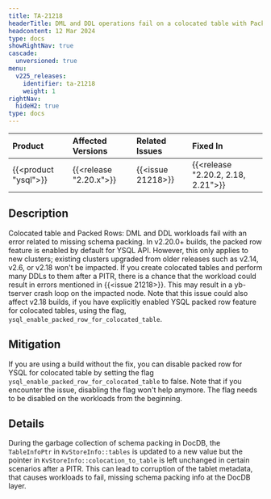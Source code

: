 ```yaml
---
title: TA-21218
headerTitle: DML and DDL operations fail on a colocated table with Packed Rows
headcontent: 12 Mar 2024
type: docs
showRightNav: true
cascade:
  unversioned: true
menu:
  v225_releases:
    identifier: ta-21218
    weight: 1
rightNav:
  hideH2: true
type: docs
---
```


|          Product           |  Affected Versions  |  Related Issues   | Fixed In |
| :------------------------- | :------------------ | :---------------- | :------- |
| {{<product "ysql">}}       | {{<release "2.20.x">}} | {{<issue 21218>}} | {{<release "2.20.2, 2.18, 2.21">}}  |

## Description

Colocated table and Packed Rows: DML and DDL workloads fail with an error related to missing schema packing. In v2.20.0+ builds, the packed row feature is enabled by default for YSQL API. However, this only applies to new clusters; existing clusters upgraded from older releases such as v2.14, v2.6, or v2.18 won't be impacted. If you create colocated tables and perform many DDLs to them after a PITR, there is a chance that the workload could result in errors mentioned in {{<issue 21218>}}. This may result in a yb-tserver crash loop on the impacted node.
Note that this issue could also affect v2.18 builds, if you have explicitly enabled YSQL packed row feature for colocated tables, using the flag, `ysql_enable_packed_row_for_colocated_table`.

## Mitigation

If you are using a build without the fix, you can disable packed row for YSQL for colocated table by setting the flag `ysql_enable_packed_row_for_colocated_table` to false. Note that if you encounter the issue, disabling the flag won't help anymore. The flag needs to be disabled on the workloads from the beginning.

## Details

During the garbage collection of schema packing in DocDB, the `TableInfoPtr` in `KvStoreInfo::tables` is updated to a new value but the pointer in `KvStoreInfo::colocation_to_table` is left unchanged in certain scenarios after a PITR. This can lead to corruption of the tablet metadata, that causes workloads to fail, missing schema packing info at the DocDB layer.
